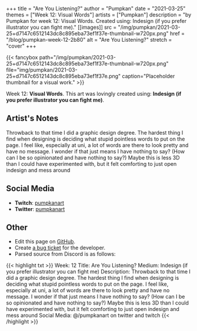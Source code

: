 +++
title =       "Are You Listening?"
author =      "Pumpkan"
date =        "2021-03-25"
themes =      ["Week 12: Visual Words"]
artists =     ["Pumpkan"]
description = "by Pumpkan for week 12: Visual Words. Created using: Indesign (if you prefer illustrator you can fight me)."
[[images]]
      src = "/img/pumpkan/2021-03-25+d7147c6512143dc8c895eba73ef1f37e-thumbnail-w720px.png"
      href = "/blog/pumpkan-week-12-2b80"
      alt = "Are You Listening?"
      stretch = "cover"
+++


{{< fancybox path="/img/pumpkan/2021-03-25+d7147c6512143dc8c895eba73ef1f37e-thumbnail-w720px.png" file="img/pumpkan/2021-03-25+d7147c6512143dc8c895eba73ef1f37e.png" caption="Placeholder thumbnail for a visual work." >}}


Week 12: **Visual Words**. This art was lovingly created using: **Indesign (if you prefer illustrator you can fight me)**.

## Artist's Notes

Throwback to that time I did a graphic design degree. The hardest thing I find when designing is deciding what stupid pointless words to put on the page. I feel like, especially at uni, a lot of words are there to look pretty and have no message. I wonder if that just means I have nothing to say? (How can I be so opinionated and have nothing to say?) 
Maybe this is less 3D than I could have experimented with, but it felt comforting to just open indesign and mess around

## Social Media

- **Twitch**: <a href='https://twitch.tv/pumpkanart' target='_blank'>pumpkanart</a>
- **Twitter**: <a href='https://twitter.com/pumpkanart' target='_blank'>pumpkanart</a>

## Other

- Edit this page on [GitHub](https://github.com/teaminkling/web-refresh/edit/main/content/blog/pumpkan-week-12-2b80.md).
- Create [a bug ticket](https://github.com/teaminkling/web-refresh/issues/new?assignees=&labels=bug&template=problem-report.md&title=) for the developer.
- Parsed source from Discord is as follows:

{{< highlight txt >}}
Week: 12
Title: Are You Listening?
Medium: Indesign (if you prefer illustrator you can fight me)
Description: Throwback to that time I did a graphic design degree. The hardest thing I find when designing is deciding what stupid pointless words to put on the page. I feel like, especially at uni, a lot of words are there to look pretty and have no message. I wonder if that just means I have nothing to say? (How can I be so opinionated and have nothing to say?) 
Maybe this is less 3D than I could have experimented with, but it felt comforting to just open indesign and mess around
Social Media: @/pumpkanart on twitter and twitch
{{< /highlight >}}
